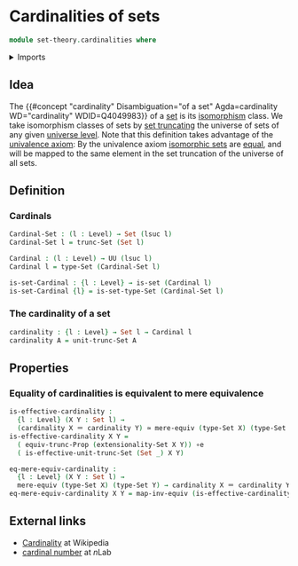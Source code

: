 # Cardinalities of sets

```agda
module set-theory.cardinalities where
```

<details><summary>Imports</summary>

```agda
open import foundation.equivalences
open import foundation.functoriality-propositional-truncation
open import foundation.identity-types
open import foundation.mere-equivalences
open import foundation.set-truncations
open import foundation.sets
open import foundation.universe-levels
```

</details>

## Idea

The
{{#concept "cardinality" Disambiguation="of a set" Agda=cardinality WD="cardinality" WDID=Q4049983}}
of a [set](foundation-core.sets.md) is its
[isomorphism](category-theory.isomorphisms-in-categories.md) class. We take
isomorphism classes of sets by [set truncating](foundation.set-truncations.md)
the universe of sets of any given
[universe level](foundation.universe-levels.md). Note that this definition takes
advantage of the [univalence axiom](foundation.univalence.md): By the univalence
axiom [isomorphic sets](foundation.isomorphisms-of-sets.md) are
[equal](foundation-core.identity-types.md), and will be mapped to the same
element in the set truncation of the universe of all sets.

## Definition

### Cardinals

```agda
Cardinal-Set : (l : Level) → Set (lsuc l)
Cardinal-Set l = trunc-Set (Set l)

Cardinal : (l : Level) → UU (lsuc l)
Cardinal l = type-Set (Cardinal-Set l)

is-set-Cardinal : {l : Level} → is-set (Cardinal l)
is-set-Cardinal {l} = is-set-type-Set (Cardinal-Set l)
```

### The cardinality of a set

```agda
cardinality : {l : Level} → Set l → Cardinal l
cardinality A = unit-trunc-Set A
```

## Properties

### Equality of cardinalities is equivalent to mere equivalence

```agda
is-effective-cardinality :
  {l : Level} (X Y : Set l) →
  (cardinality X ＝ cardinality Y) ≃ mere-equiv (type-Set X) (type-Set Y)
is-effective-cardinality X Y =
  ( equiv-trunc-Prop (extensionality-Set X Y)) ∘e
  ( is-effective-unit-trunc-Set (Set _) X Y)

eq-mere-equiv-cardinality :
  {l : Level} (X Y : Set l) →
  mere-equiv (type-Set X) (type-Set Y) → cardinality X ＝ cardinality Y
eq-mere-equiv-cardinality X Y = map-inv-equiv (is-effective-cardinality X Y)
```

## External links

- [Cardinality](https://en.wikipedia.org/wiki/Cardinality) at Wikipedia
- [cardinal number](https://ncatlab.org/nlab/show/cardinal+number) at $n$Lab
